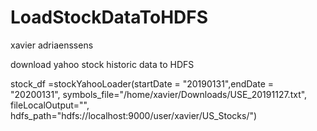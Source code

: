 # LoadStockDataToHDFS

xavier adriaenssens

download yahoo stock historic data to HDFS

stock_df =stockYahooLoader(startDate = "20190131",endDate = "20200131", 
                    symbols_file="/home/xavier/Downloads/USE_20191127.txt", fileLocalOutput="",
                    hdfs_path="hdfs://localhost:9000/user/xavier/US_Stocks/")  
